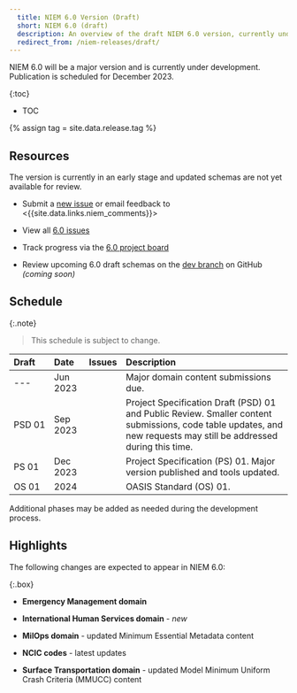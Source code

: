 ```yaml
---
  title: NIEM 6.0 Version (Draft)
  short: NIEM 6.0 (draft)
  description: An overview of the draft NIEM 6.0 version, currently under development.
  redirect_from: /niem-releases/draft/
---
```


NIEM 6.0 will be a major version and is currently under development.  Publication is scheduled for December 2023.

{:toc}
- TOC

{% assign tag = site.data.release.tag %}

<!--
**[{{ site.data.release.description }}](https://github.com/niemopen/niem-model/releases/tag/{{tag}})** is now available for review!

The release package is available at [NIEM-Releases](https://github.com/niemopen/niem-model/releases/tag/{{tag}}) on GitHub and may also be downloaded as a [zip file](https://github.com/niemopen/niem-model/archive/{{tag}}.zip).  The package includes XML schemas, documentation spreadsheets, a change log, a JSON-LD context file, and a README.

Please email feedback to  or submit a new [6.0 issue](https://github.com/niemopen/niem-model/issues/new?labels=6.0) by the end of the day **{{ site.data.release.feedbackDue }}**.
-->

## Resources

The version is currently in an early stage and updated schemas are not yet available for review.

- Submit a [new issue](https://github.com/niemopen/niem-model/issues/new?labels=6.0) or email feedback to <{{site.data.links.niem_comments}}>

- View all [6.0 issues](https://github.com/niemopen/niem-model/issues?q=is%3Aopen+is%3Aissue+label%3A6.0)

- Track progress via the [6.0 project board](https://github.com/orgs/niemopen/projects/3)

- Review upcoming 6.0 draft schemas on the [dev branch]({{site.data.links.release_repo}}/tree/dev) on GitHub *(coming soon)*

## Schedule

{:.note}
> This schedule is subject to change.

Draft | Date | Issues | Description
:------ |:---- |:------ |:-----------
--- | Jun 2023 |  | Major domain content submissions due.
PSD&nbsp;01 | Sep 2023 |  | Project Specification Draft (PSD) 01 and Public Review.  Smaller content submissions, code table updates, and new requests may still be addressed during this time.
PS 01 | Dec 2023 |  | Project Specification (PS) 01.  Major version published and tools updated.
OS 01 | 2024 |  | OASIS Standard (OS) 01.

Additional phases may be added as needed during the development process.

<!--
### Recent changes

-->

## Highlights

The following changes are expected to appear in NIEM 6.0:

{:.box}
- **Emergency Management domain**

- **International Human Services domain** - *new*

- **MilOps domain** - updated Minimum Essential Metadata content

- **NCIC codes** - latest updates

- **Surface Transportation domain** - updated Model Minimum Uniform Crash Criteria (MMUCC) content
